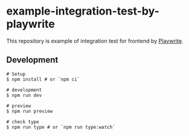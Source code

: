 # example-integration-test-by-playwrite

This repository is example of integration test for frontend by [Playwrite](https://playwright.dev/).

## Development

```shell
# Setup
$ npm install # or `npm ci`

# development
$ npm run dev

# preview
$ npm run preview

# check type
$ npm run type # or `npm run type:watch`
```
